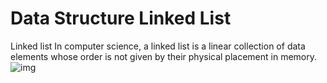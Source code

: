 # Data Structure Linked List
Linked list
In computer science, a linked list is a linear collection of data elements whose order is not given by their physical placement in memory.
![img](https://github.com/onursonmeznet/Data_Structure_Link_List/blob/main/Screenshot_3.jpg)
